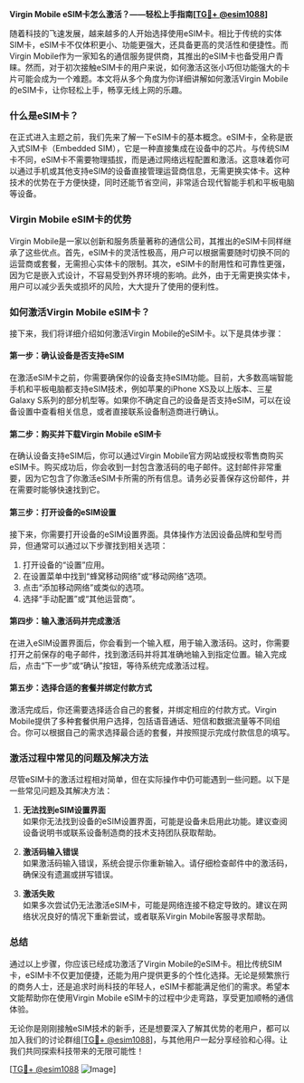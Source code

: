 **Virgin Mobile eSIM卡怎么激活？——轻松上手指南[[TG💪+ @esim1088](https://t.me/s/esim1088)]**

随着科技的飞速发展，越来越多的人开始选择使用eSIM卡。相比于传统的实体SIM卡，eSIM卡不仅体积更小、功能更强大，还具备更高的灵活性和便捷性。而Virgin Mobile作为一家知名的通信服务提供商，其推出的eSIM卡也备受用户青睐。然而，对于初次接触eSIM卡的用户来说，如何激活这张小巧但功能强大的卡片可能会成为一个难题。本文将从多个角度为你详细讲解如何激活Virgin Mobile的eSIM卡，让你轻松上手，畅享无线上网的乐趣。

### 什么是eSIM卡？

在正式进入主题之前，我们先来了解一下eSIM卡的基本概念。eSIM卡，全称是嵌入式SIM卡（Embedded SIM），它是一种直接集成在设备中的芯片。与传统SIM卡不同，eSIM卡不需要物理插拔，而是通过网络远程配置和激活。这意味着你可以通过手机或其他支持eSIM的设备直接管理运营商信息，无需更换实体卡。这种技术的优势在于方便快捷，同时还能节省空间，非常适合现代智能手机和平板电脑等设备。

### Virgin Mobile eSIM卡的优势

Virgin Mobile是一家以创新和服务质量著称的通信公司，其推出的eSIM卡同样继承了这些优点。首先，eSIM卡的灵活性极高，用户可以根据需要随时切换不同的运营商或套餐，无需担心实体卡的限制。其次，eSIM卡的耐用性和可靠性更强，因为它是嵌入式设计，不容易受到外界环境的影响。此外，由于无需更换实体卡，用户可以减少丢失或损坏的风险，大大提升了使用的便利性。

### 如何激活Virgin Mobile eSIM卡？

接下来，我们将详细介绍如何激活Virgin Mobile的eSIM卡。以下是具体步骤：

#### 第一步：确认设备是否支持eSIM

在激活eSIM卡之前，你需要确保你的设备支持eSIM功能。目前，大多数高端智能手机和平板电脑都支持eSIM技术，例如苹果的iPhone XS及以上版本、三星Galaxy S系列的部分机型等。如果你不确定自己的设备是否支持eSIM，可以在设备设置中查看相关信息，或者直接联系设备制造商进行确认。

#### 第二步：购买并下载Virgin Mobile eSIM卡

在确认设备支持eSIM后，你可以通过Virgin Mobile官方网站或授权零售商购买eSIM卡。购买成功后，你会收到一封包含激活码的电子邮件。这封邮件非常重要，因为它包含了你激活eSIM卡所需的所有信息。请务必妥善保存这份邮件，并在需要时能够快速找到它。

#### 第三步：打开设备的eSIM设置

接下来，你需要打开设备的eSIM设置界面。具体操作方法因设备品牌和型号而异，但通常可以通过以下步骤找到相关选项：

1. 打开设备的“设置”应用。
2. 在设置菜单中找到“蜂窝移动网络”或“移动网络”选项。
3. 点击“添加移动网络”或类似的选项。
4. 选择“手动配置”或“其他运营商”。

#### 第四步：输入激活码并完成激活

在进入eSIM设置界面后，你会看到一个输入框，用于输入激活码。这时，你需要打开之前保存的电子邮件，找到激活码并将其准确地输入到指定位置。输入完成后，点击“下一步”或“确认”按钮，等待系统完成激活过程。

#### 第五步：选择合适的套餐并绑定付款方式

激活完成后，你还需要选择适合自己的套餐，并绑定相应的付款方式。Virgin Mobile提供了多种套餐供用户选择，包括语音通话、短信和数据流量等不同组合。你可以根据自己的需求选择最合适的套餐，并按照提示完成付款信息的填写。

### 激活过程中常见的问题及解决方法

尽管eSIM卡的激活过程相对简单，但在实际操作中仍可能遇到一些问题。以下是一些常见问题及其解决方法：

1. **无法找到eSIM设置界面**  
   如果你无法找到设备的eSIM设置界面，可能是设备未启用此功能。建议查阅设备说明书或联系设备制造商的技术支持团队获取帮助。

2. **激活码输入错误**  
   如果激活码输入错误，系统会提示你重新输入。请仔细检查邮件中的激活码，确保没有遗漏或拼写错误。

3. **激活失败**  
   如果多次尝试仍无法激活eSIM卡，可能是网络连接不稳定导致的。建议在网络状况良好的情况下重新尝试，或者联系Virgin Mobile客服寻求帮助。

### 总结

通过以上步骤，你应该已经成功激活了Virgin Mobile的eSIM卡。相比传统SIM卡，eSIM卡不仅更加便捷，还能为用户提供更多的个性化选择。无论是频繁旅行的商务人士，还是追求时尚科技的年轻人，eSIM卡都能满足他们的需求。希望本文能帮助你在使用Virgin Mobile eSIM卡的过程中少走弯路，享受更加顺畅的通信体验。

无论你是刚刚接触eSIM技术的新手，还是想要深入了解其优势的老用户，都可以加入我们的讨论群组[[TG💪+ @esim1088](https://t.me/s/esim1088)]，与其他用户一起分享经验和心得。让我们共同探索科技带来的无限可能性！

[[TG💪+ @esim1088](https://t.me/s/esim1088) ![Image](https://i.postimg.cc/4NQfJmqS/Snipaste-2025-05-13-00-14-12.png)]